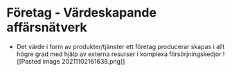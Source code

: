 # Företag - Värdeskapande affärsnätverk
- Det värde i form av produkter/tjänster ett företag producerar skapas i allt högre grad med hjälp av externa resurser i komplexa försörjningskedjor
![[Pasted image 20211102161638.png]]